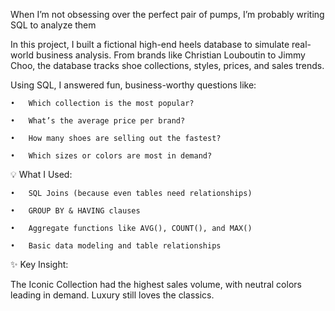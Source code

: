 When I’m not obsessing over the perfect pair of pumps, I’m probably writing SQL to analyze them



In this project, I built a fictional high-end heels database to simulate real-world business analysis. From brands like Christian Louboutin to Jimmy Choo, the database tracks shoe collections, styles, prices, and sales trends.


Using SQL, I answered fun, business-worthy questions like:

	•	Which collection is the most popular?

	•	What’s the average price per brand?

	•	How many shoes are selling out the fastest?

	•	Which sizes or colors are most in demand?


💡 What I Used:

	•	SQL Joins (because even tables need relationships)

	•	GROUP BY & HAVING clauses

	•	Aggregate functions like AVG(), COUNT(), and MAX()

	•	Basic data modeling and table relationships


✨ Key Insight:


The Iconic Collection had the highest sales volume, with neutral colors leading in demand. Luxury still loves the classics.
